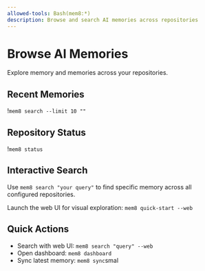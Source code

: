 ```yaml
---
allowed-tools: Bash(mem8:*)
description: Browse and search AI memories across repositories
---
```


# Browse AI Memories

Explore memory and memories across your repositories.

## Recent Memories
!`mem8 search --limit 10 ""`

## Repository Status
!`mem8 status`

## Interactive Search
Use `mem8 search "your query"` to find specific memory across all configured repositories.

Launch the web UI for visual exploration: `mem8 quick-start --web`

## Quick Actions
- Search with web UI: `mem8 search "query" --web`
- Open dashboard: `mem8 dashboard`
- Sync latest memory: `mem8 sync`smal